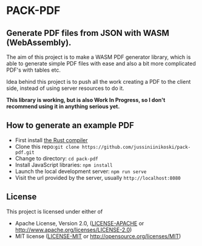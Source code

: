 # PACK-PDF
## Generate PDF files from JSON with WASM (WebAssembly).

The aim of this project is to make a WASM PDF generator library, which is able to generate simple PDF files with ease and also a bit more complicated PDF's with tables etc.

Idea behind this project is to push all the work creating a PDF to the client side, instead of using server resources to do it.

**This library is working, but is also Work In Progress, so I don't recommend using it in anything serious yet.**

## How to generate an example PDF

* First install [the Rust compiler](https://www.rust-lang.org)
* Clone this repo:```git clone https://github.com/jussiniinikoski/pack-pdf.git```
* Change to directory: ```cd pack-pdf```
* Install JavaScript libraries: ```npm install```
* Launch the local development server: ```npm run serve```
* Visit the url provided by the server, usually ```http://localhost:8080```

## License

This project is licensed under either of

 * Apache License, Version 2.0, ([LICENSE-APACHE](LICENSE-APACHE) or
   http://www.apache.org/licenses/LICENSE-2.0)
 * MIT license ([LICENSE-MIT](LICENSE-MIT) or
   http://opensource.org/licenses/MIT)
